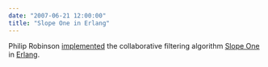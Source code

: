 ```yaml
---
date: "2007-06-21 12:00:00"
title: "Slope One in Erlang"
---
```




Philip Robinson [implemented](https://chlorophil.blogspot.com/2007/06/collaborative-filtering-weighted-slope.html) the collaborative filtering algorithm [Slope One](https://en.wikipedia.org/wiki/Slope_One) in [Erlang](https://en.wikipedia.org/wiki/Erlang_%28programming_language%29).

